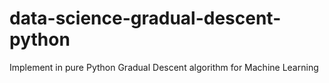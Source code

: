 # data-science-gradual-descent-python
Implement in pure Python Gradual Descent algorithm for Machine Learning
